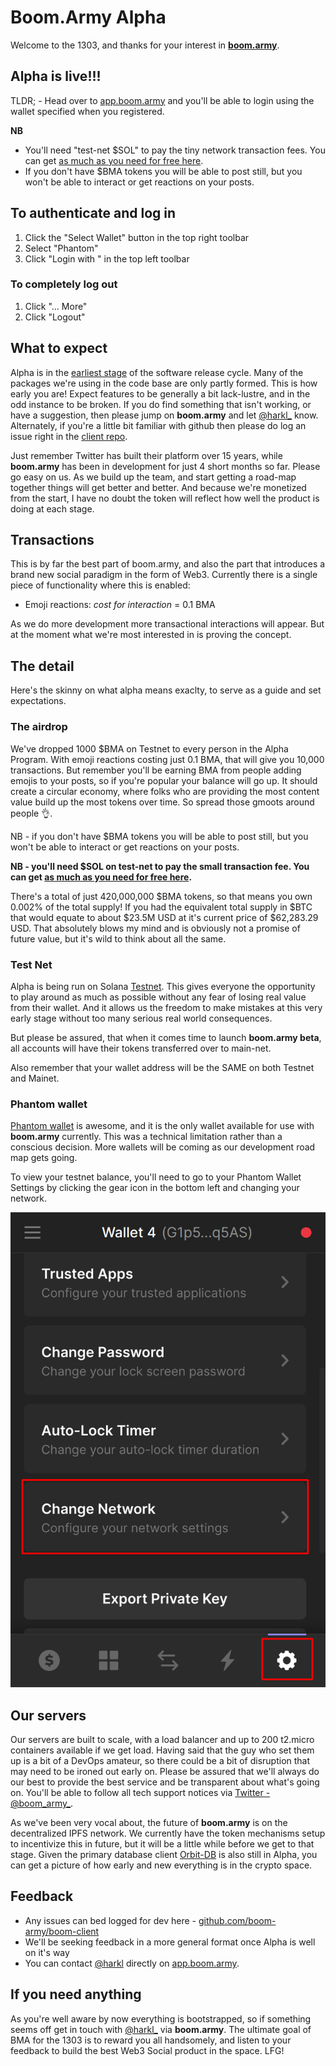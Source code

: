 # Boom.Army Alpha

Welcome to the 1303, and thanks for your interest in [**boom.army**](http://boom.army).

## Alpha is live!!!

TLDR; - Head over to [app.boom.army](http://app.boom.army) and you'll be able to login using the wallet specified when you registered.

**NB**

- You'll need "test-net $SOL" to pay the tiny network transaction fees. You can get [as much as you need for free here](https://solfaucet.com).
- If you don't have $BMA tokens you will be able to post still, but you won't be able to interact or get reactions on your posts.

## To authenticate and log in

1. Click the "Select Wallet" button in the top right toolbar
2. Select "Phantom"
3. Click "Login with <hash>" in the top left toolbar

### To completely log out

1. Click "... More"
2. Click "Logout"
## What to expect

Alpha is in the [earliest stage](https://en.wikipedia.org/wiki/Software_release_life_cycle) of the software release cycle. Many of the packages we're using in the code base are only partly formed. This is how early you are! Expect features to be generally a bit lack-lustre, and in the odd instance to be broken. If you do find something that isn't working, or have a suggestion, then please jump on **boom.army** and let [@harkl\_](https://app.boom.army/harkl) know. Alternately, if you're a little bit familiar with github then please do log an issue right in the [client repo](https://github.com/boom-army/boom-client/issues).

Just remember Twitter has built their platform over 15 years, while **boom.army** has been in development for just 4 short months so far. Please go easy on us. As we build up the team, and start getting a road-map together things will get better and better. And because we're monetized from the start, I have no doubt the token will reflect how well the product is doing at each stage.

## Transactions

This is by far the best part of boom.army, and also the part that introduces a brand new social paradigm in the form of Web3. Currently there is a single piece of functionality where this is enabled:

- Emoji reactions: _cost for interaction_ = 0.1 BMA

As we do more development more transactional interactions will appear. But at the moment what we're most interested in is proving the concept.

## The detail

Here's the skinny on what alpha means exaclty, to serve as a guide and set expectations.

### The airdrop

We've dropped 1000 $BMA on Testnet to every person in the Alpha Program. With emoji reactions costing just 0.1 BMA, that will give you 10,000 transactions. But remember you'll be earning BMA from people adding emojis to your posts, so if you're popular your balance will go up. It should create a circular economy, where folks who are providing the most content value build up the most tokens over time. So spread those gmoots around people 👌.

NB - if you don't have $BMA tokens you will be able to post still, but you won't be able to interact or get reactions on your posts.

**NB - you'll need $SOL on test-net to pay the small transaction fee. You can get [as much as you need for free here](https://solfaucet.com).**

There's a total of just 420,000,000 $BMA tokens, so that means you own 0.002% of the total supply! If you had the equivalent total supply in $BTC that would equate to about $23.5M USD at it's current price of $62,283.29 USD. That absolutely blows my mind and is obviously not a promise of future value, but it's wild to think about all the same.

### Test Net

Alpha is being run on Solana [Testnet](https://explorer.solana.com/?cluster=testnet). This gives everyone the opportunity to play around as much as possible without any fear of losing real value from their wallet. And it allows us the freedom to make mistakes at this very early stage without too many serious real world consequences.

But please be assured, that when it comes time to launch **boom.army beta**, all accounts will have their tokens transferred over to main-net.

Also remember that your wallet address will be the SAME on both Testnet and Mainet.

### Phantom wallet

[Phantom wallet](https://phantom.app) is awesome, and it is the only wallet available for use with **boom.army** currently. This was a technical limitation rather than a conscious decision. More wallets will be coming as our development road map gets going.

To view your testnet balance, you'll need to go to your Phantom Wallet Settings by clicking the gear icon in the bottom left and changing your network.

![Phantom Wallet Settings](./assets/img/phantom-testnet.png)

## Our servers

Our servers are built to scale, with a load balancer and up to 200 t2.micro containers available if we get load. Having said that the guy who set them up is a bit of a DevOps amateur, so there could be a bit of disruption that may need to be ironed out early on. Please be assured that we'll always do our best to provide the best service and be transparent about what's going on. You'll be able to follow all tech support notices via [Twitter - @boom_army_](https://twitter.com/boom_army_).

As we've been very vocal about, the future of **boom.army** is on the decentralized IPFS network. We currently have the token mechanisms setup to incentivize this in future, but it will be a little while before we get to that stage. Given the primary database client [Orbit-DB](https://orbitdb.org) is also still in Alpha, you can get a picture of how early and new everything is in the crypto space.

## Feedback

- Any issues can bed logged for dev here - [github.com/boom-army/boom-client](https://github.com/boom-army/boom-client/issues)
- We'll be seeking feedback in a more general format once Alpha is well on it's way
- You can contact [@harkl](https://app.boom.army/harkl) directly on [app.boom.army](http://app.boom.army).

## If you need anything

As you're well aware by now everything is bootstrapped, so if something seems off get in touch with [@harkl\_](https://app.boom.army/harkl) via **boom.army**. The ultimate goal of BMA for the 1303 is to reward you all handsomely, and listen to your feedback to build the best Web3 Social product in the space. LFG!
